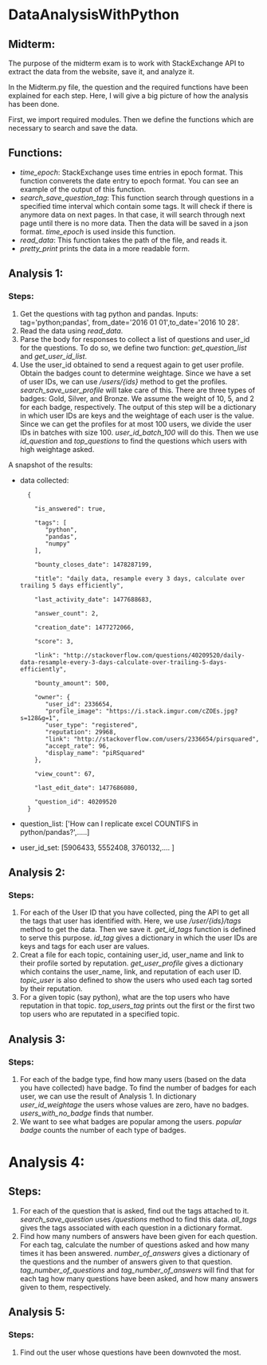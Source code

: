 # DataAnalysisWithPython

## Midterm:
The purpose of the midterm exam is to work with StackExchange API to extract the data from the website, save it, and analyze it.

In the Midterm.py file, the question and the required functions have been explained for each step. Here, I will give a big picture of how the analysis has been done.



First, we import required modules. Then we define the functions which are necessary to search and save the data.

## Functions:
- *time_epoch*: StackExchange uses time entries in epoch format. This function converets the date entry to epoch format. You can see an example of the output of this function.
- *search_save_question_tag*: This function search through questions in a specified time interval which contain some tags. It will check if there is anymore data on next pages. In that case, it will search through next page until there is no more data. Then the data will be saved in a json format. *time_epoch* is used inside this function.
- *read_data*: This function takes the path of the file, and reads it.
- *pretty_print* prints the data in a more readable form.


## Analysis 1:
### Steps:
   1. Get the questions with tag python and pandas. Inputs: tag='python;pandas', from_date='2016 01 01',to_date='2016 10 28'.
   2. Read the data using *read_data*.
   3. Parse the body for responses to collect a list of questions and user_id for the questions. To do so, we define two function: *get_question_list* and *get_user_id_list*.
   4. Use the user_id obtained to send a request again to get user profile. Obtain the badges count to determine weightage. Since we have a set of user IDs, we can use */users/{ids}* method to get the profiles. *search_save_user_profile* will take care of this. There are three types of badges: Gold, Silver, and Bronze. We assume the weight of 10, 5, and 2 for each badge, respectively. The output of this step will be a dictionary in which user IDs are keys and the weightage of each user is the value. Since we can get the profiles for at most 100 users, we divide the user IDs in batches with size 100. *user_id_batch_100* will do this. Then we use *id_question* and *top_questions* to find the questions which users with high weightage asked.

A snapshot of the results: 
- data collected:

		{

		  "is_answered": true, 

		  "tags": [
			 "python", 
			 "pandas", 
			 "numpy"
		  ], 

		  "bounty_closes_date": 1478287199, 

		  "title": "daily data, resample every 3 days, calculate over trailing 5 days efficiently", 

		  "last_activity_date": 1477688683, 

		  "answer_count": 2, 

		  "creation_date": 1477272066, 

		  "score": 3,

		  "link": "http://stackoverflow.com/questions/40209520/daily-data-resample-every-3-days-calculate-over-trailing-5-days-efficiently",

		  "bounty_amount": 500,

		  "owner": {
			 "user_id": 2336654, 
			 "profile_image": "https://i.stack.imgur.com/cZOEs.jpg?s=128&g=1", 
			 "user_type": "registered", 
			 "reputation": 29968, 
			 "link": "http://stackoverflow.com/users/2336654/pirsquared", 
			 "accept_rate": 96, 
			 "display_name": "piRSquared"
		  }, 

		  "view_count": 67,

		  "last_edit_date": 1477686080, 

		  "question_id": 40209520
		}


- question_list: ['How can I replicate excel COUNTIFS in python/pandas?',.....]
- user_id_set: [5906433, 5552408, 3760132,.... ]
   
## Analysis 2:

### Steps:
   1. For each of the User ID that you have collected, ping the API to get all the tags that user has identified with. Here, we use */user/{ids}/tags* method to get the data. Then we save it. *get_id_tags* function is defined to serve this purpose. *id_tag* gives a dictionary in which the user IDs are keys and tags for each user are values.
   2. Creat a file for each topic, containing user_id, user_name and link to their profile sorted by reputation. *get_user_profile* gives a dictionary which contains the user_name, link, and reputation of each user ID. *topic_user* is also defined to show the users who used each tag sorted by their reputation.
   3. For a given topic (say python), what are the top users who have reputation in that topic. *top_users_tag* prints out the first or the first two top users who are reputated in a specified topic.
   
## Analysis 3:
### Steps:
   1. For each of the badge type, find how many users (based on the data you have collected) have badge. To find the number of badges for each user, we can use the result of Analysis 1. In dictionary *user_id_weightage* the users whose values are zero, have no badges. *users_with_no_badge* finds that number.
   2. We want to see what badges are popular among the users. *popular badge* counts the number of each type of badges.   

# Analysis 4:
## Steps:
   1. For each of the question that is asked, find out the tags attached to it. *search_save_question* uses */questions* method to find this data. *all_tags* gives the tags associated with each question in a dictionary format.
   2. Find how many numbers of answers have been given for each question. For each tag, calculate the number of questions asked and how many times it has been answered. *number_of_answers* gives a dictionary of the questions and the number of answers given to that question. *tag_number_of_questions* and *tag_number_of_answers* will find that for each tag how many questions have been asked, and how many answers given to them, respectively.
   
## Analysis 5:
### Steps:
1. Find out the user whose questions have been downvoted the most.

